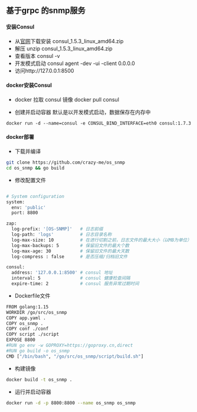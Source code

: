 ## 基于grpc 的snmp服务

#### 安装Consul

* 从[官网](https://www.consul.io)下载安装 consul_1.5.3_linux_amd64.zip
* 解压 unzip consul_1.5.3_linux_amd64.zip
* 查看版本 consul -v
* 开发模式启动 consul agent -dev -ui -client 0.0.0.0
* 访问http://127.0.0.1:8500

#### docker安装Consul

* docker 拉取 consul 镜像 docker pull consul

* 创建并启动容器 默认是以开发模式启动，数据保存在内存中

```
docker run -d --name=consul -e CONSUL_BIND_INTERFACE=eth0 consul:1.7.3
```

#### docker部署

* 下载并编译

```sh
git clone https://github.com/crazy-me/os_snmp
cd os_snmp && go build
```

* 修改配置文件

```sh

# System configuration
system:
  env: 'public'
  port: 8800

zap:
  log-prefix: '[OS-SNMP]'   # 日志前缀
  log-path: 'logs'          # 日志目录名称
  log-max-size: 10          # 在进行切割之前，日志文件的最大大小（以MB为单位）
  log-max-backups: 5        # 保留旧文件的最大个数
  log-max-age: 30           # 保留旧文件的最大天数
  log-compress : false      # 是否压缩/归档旧文件

consul:
  address: '127.0.0.1:8500' # consul 地址
  interval: 5               # consul 健康检查间隔
  expire-time: 2            # consul 服务异常过期时间
```

* Dockerfile文件

```sh
FROM golang:1.15
WORKDIR /go/src/os_snmp
COPY app.yaml .
COPY os_snmp .
COPY conf ./conf
COPY script ./script
EXPOSE 8800
#RUN go env -w GOPROXY=https://goproxy.cn,direct 
#RUN go build -o os_snmp
CMD ["/bin/bash", "/go/src/os_snmp/script/build.sh"]
```

* 构建镜像

```sh
docker build -t os_snmp .
```

* 运行并启动容器

```sh
docker run -d -p 8800:8800 --name os_snmp os_snmp
```





